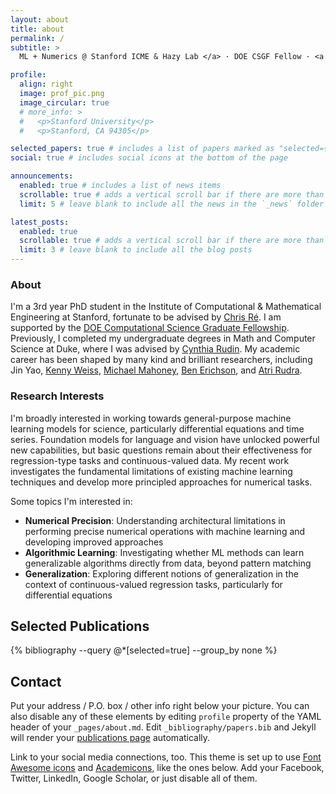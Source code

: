 ```yaml
---
layout: about
title: about
permalink: /
subtitle: >
  ML + Numerics @ Stanford ICME & Hazy Lab </a> · DOE CSGF Fellow · <a href="mailto:jerrywliu@stanford.edu">jerrywliu@stanford.edu</a>

profile:
  align: right
  image: prof_pic.png
  image_circular: true
  # more_info: >
  #   <p>Stanford University</p>
  #   <p>Stanford, CA 94305</p>

selected_papers: true # includes a list of papers marked as "selected={true}"
social: true # includes social icons at the bottom of the page

announcements:
  enabled: true # includes a list of news items
  scrollable: true # adds a vertical scroll bar if there are more than 3 news items
  limit: 5 # leave blank to include all the news in the `_news` folder

latest_posts:
  enabled: true
  scrollable: true # adds a vertical scroll bar if there are more than 3 new posts items
  limit: 3 # leave blank to include all the blog posts
---
```


### About

I'm a 3rd year PhD student in the Institute of Computational & Mathematical Engineering at Stanford, fortunate to be advised by [Chris Ré](https://cs.stanford.edu/people/chrismre/). I am supported by the [DOE Computational Science Graduate Fellowship](https://www.krellinst.org/csgf/). Previously, I completed my undergraduate degrees in Math and Computer Science at Duke, where I was advised by [Cynthia Rudin](https://users.cs.duke.edu/~cynthia/). My academic career has been shaped by many kind and brilliant researchers, including Jin Yao, [Kenny Weiss](https://kennyweiss.com/), [Michael Mahoney](https://www.stat.berkeley.edu/~mmahoney/), [Ben Erichson](https://sites.google.com/icsi.berkeley.edu/erichson), and [Atri Rudra](https://cse.buffalo.edu/faculty/atri/).

### Research Interests

I'm broadly interested in working towards general-purpose machine learning models for science, particularly differential equations and time series.
Foundation models for language and vision have unlocked powerful new capabilities, but basic questions remain about their effectiveness for regression-type tasks and continuous-valued data.
My recent work investigates the fundamental limitations of existing machine learning techniques and develop more principled approaches for numerical tasks.

Some topics I'm interested in:
- **Numerical Precision**: Understanding architectural limitations in performing precise numerical operations with machine learning and developing improved approaches
- **Algorithmic Learning**: Investigating whether ML methods can learn generalizable algorithms directly from data, beyond pattern matching
- **Generalization**: Exploring different notions of generalization in the context of continuous-valued regression tasks, particularly for differential equations


## Selected Publications

{% bibliography --query @*[selected=true] --group_by none %}

## Contact

Put your address / P.O. box / other info right below your picture. You can also disable any of these elements by editing `profile` property of the YAML header of your `_pages/about.md`. Edit `_bibliography/papers.bib` and Jekyll will render your [publications page](/al-folio/publications/) automatically.

Link to your social media connections, too. This theme is set up to use [Font Awesome icons](https://fontawesome.com/) and [Academicons](https://jpswalsh.github.io/academicons/), like the ones below. Add your Facebook, Twitter, LinkedIn, Google Scholar, or just disable all of them.